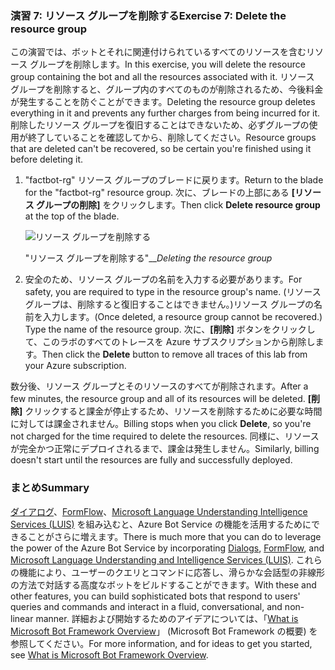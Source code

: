 ### <a name="exercise-7-delete-the-resource-group"></a><span data-ttu-id="f71cf-101">演習 7: リソース グループを削除する</span><span class="sxs-lookup"><span data-stu-id="f71cf-101">Exercise 7: Delete the resource group</span></span>

<span data-ttu-id="f71cf-102">この演習では、ボットとそれに関連付けられているすべてのリソースを含むリソース グループを削除します。</span><span class="sxs-lookup"><span data-stu-id="f71cf-102">In this exercise, you will delete the resource group containing the bot and all the resources associated with it.</span></span> <span data-ttu-id="f71cf-103">リソース グループを削除すると、グループ内のすべてのものが削除されるため、今後料金が発生することを防ぐことができます。</span><span class="sxs-lookup"><span data-stu-id="f71cf-103">Deleting the resource group deletes everything in it and prevents any further charges from being incurred for it.</span></span> <span data-ttu-id="f71cf-104">削除したリソース グループを復旧することはできないため、必ずグループの使用が終了していることを確認してから、削除してください。</span><span class="sxs-lookup"><span data-stu-id="f71cf-104">Resource groups that are deleted can't be recovered, so be certain you're finished using it before deleting it.</span></span>

1. <span data-ttu-id="f71cf-105">"factbot-rg" リソース グループのブレードに戻ります。</span><span class="sxs-lookup"><span data-stu-id="f71cf-105">Return to the blade for the "factbot-rg" resource group.</span></span> <span data-ttu-id="f71cf-106">次に、ブレードの上部にある **[リソース グループの削除]** をクリックします。</span><span class="sxs-lookup"><span data-stu-id="f71cf-106">Then click **Delete resource group** at the top of the blade.</span></span>

    ![リソース グループを削除する](../images/delete-resource-group.png)

    <span data-ttu-id="f71cf-108">"リソース グループを削除する"__</span><span class="sxs-lookup"><span data-stu-id="f71cf-108">_Deleting the resource group_</span></span>

1. <span data-ttu-id="f71cf-109">安全のため、リソース グループの名前を入力する必要があります。</span><span class="sxs-lookup"><span data-stu-id="f71cf-109">For safety, you are required to type in the resource group's name.</span></span> <span data-ttu-id="f71cf-110">(リソース グループは、削除すると復旧することはできません。)リソース グループの名前を入力します。</span><span class="sxs-lookup"><span data-stu-id="f71cf-110">(Once deleted, a resource group cannot be recovered.) Type the name of the resource group.</span></span> <span data-ttu-id="f71cf-111">次に、**[削除]** ボタンをクリックして、このラボのすべてのトレースを Azure サブスクリプションから削除します。</span><span class="sxs-lookup"><span data-stu-id="f71cf-111">Then click the **Delete** button to remove all traces of this lab from your Azure subscription.</span></span>

<span data-ttu-id="f71cf-112">数分後、リソース グループとそのリソースのすべてが削除されます。</span><span class="sxs-lookup"><span data-stu-id="f71cf-112">After a few minutes, the resource group and all of its resources will be deleted.</span></span> <span data-ttu-id="f71cf-113">**[削除]** クリックすると課金が停止するため、リソースを削除するために必要な時間に対しては課金されません。</span><span class="sxs-lookup"><span data-stu-id="f71cf-113">Billing stops when you click **Delete**, so you're not charged for the time required to delete the resources.</span></span> <span data-ttu-id="f71cf-114">同様に、リソースが完全かつ正常にデプロイされるまで、課金は発生しません。</span><span class="sxs-lookup"><span data-stu-id="f71cf-114">Similarly, billing doesn't start until the resources are fully and successfully deployed.</span></span>

### <a name="summary"></a><span data-ttu-id="f71cf-115">まとめ</span><span class="sxs-lookup"><span data-stu-id="f71cf-115">Summary</span></span>

<span data-ttu-id="f71cf-116">[ダイアログ](http://aihelpwebsite.com/Blog/EntryId/9/Introduction-To-Using-Dialogs-With-The-Microsoft-Bot-Framework)、[FormFlow](https://blogs.msdn.microsoft.com/uk_faculty_connection/2016/07/14/building-a-microsoft-bot-using-microsoft-bot-framework-using-formflow/)、[Microsoft Language Understanding Intelligence Services (LUIS)](https://docs.botframework.com/en-us/node/builder/guides/understanding-natural-language/) を組み込むと、Azure Bot Service の機能を活用するためにできることがさらに増えます。</span><span class="sxs-lookup"><span data-stu-id="f71cf-116">There is much more that you can do to leverage the power of the Azure Bot Service by incorporating [Dialogs](http://aihelpwebsite.com/Blog/EntryId/9/Introduction-To-Using-Dialogs-With-The-Microsoft-Bot-Framework), [FormFlow](https://blogs.msdn.microsoft.com/uk_faculty_connection/2016/07/14/building-a-microsoft-bot-using-microsoft-bot-framework-using-formflow/), and [Microsoft Language Understanding and Intelligence Services (LUIS)](https://docs.botframework.com/en-us/node/builder/guides/understanding-natural-language/).</span></span> <span data-ttu-id="f71cf-117">これらの機能により、ユーザーのクエリとコマンドに応答し、滑らかな会話型の非線形の方法で対話する高度なボットをビルドすることができます。</span><span class="sxs-lookup"><span data-stu-id="f71cf-117">With these and other features, you can build sophisticated bots that respond to users' queries and commands and interact in a fluid, conversational, and non-linear manner.</span></span> <span data-ttu-id="f71cf-118">詳細および開始するためのアイデアについては、「[What is Microsoft Bot Framework Overview](https://blogs.msdn.microsoft.com/uk_faculty_connection/2016/04/05/what-is-microsoft-bot-framework-overview/)」 (Microsoft Bot Framework の概要) を参照してください。</span><span class="sxs-lookup"><span data-stu-id="f71cf-118">For more information, and for ideas to get you started, see [What is Microsoft Bot Framework Overview](https://blogs.msdn.microsoft.com/uk_faculty_connection/2016/04/05/what-is-microsoft-bot-framework-overview/).</span></span>